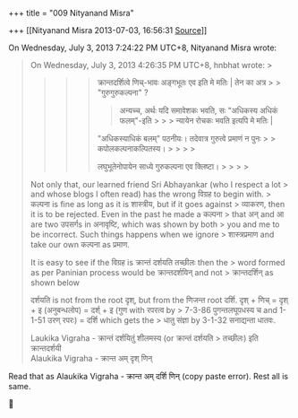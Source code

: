 +++
title = "009 Nityanand Misra"

+++
[[Nityanand Misra	2013-07-03, 16:56:31 [Source](https://groups.google.com/g/samskrita/c/f6PVr3KcjB0)]]



  
  
On Wednesday, July 3, 2013 7:24:22 PM UTC+8, Nityanand Misra wrote:

>   
>   
> On Wednesday, July 3, 2013 4:26:35 PM UTC+8, hnbhat wrote: >
> > 
> > > >   
> > > > 
> > > > क्रान्तदर्शित्वे णिच्-भावः अङ्गभूतः एव इति मे मतिः \| तेन का अत्र > > "गुरुगुरुकल्पना" ?  
> > > > 
> > > > > अन्यच्च, अर्थः यदि समावेशकः भवति, सः "अधिकस्य अधिकं फलम्"-इति > > > न्यायेन रोचकः भवति इत्यपि मे मतिः \|  
> > > > 
> > > >   
> > > > 
> > > > 
> > > > "अधिकस्याधिकं बलम्" पठनीयः। तदेवात्र गुरुत्वे प्रमाणं न पुनः > > कपोलकल्पनाकल्पितस्य। > > > > 
> > > > 
> > > >   
> > > > 
> > > > 
> > > > लघुभूतेनोपायेन साध्ये गुरुकल्पना एव क्लिष्टा। > > > > 
> > > > 
> > > >   
> > > > 
> > > > 
> > > > 
> > > > 
> > 
> >   
>   
> Not only that, our learned friend Sri Abhayankar (who I respect a lot > and whose blogs I often read) has the wrong विग्रह to begin with. > कल्पना is fine as long as it is शास्त्रीय, but if it goes against > व्याकरण, then it is to be rejected. Even in the past he made a कल्पना > that अन् and आ are two उपसर्गs in अनावृष्टि, which was shown by both > you and me to be incorrect. Such things happens when we ignore > शास्त्रप्रमाण and take our own कल्पना as प्रमाण.  
>   
> It is easy to see if the विग्रह is क्रान्तं दर्शयति तच्छीलः then the > word formed as per Paninian process would be क्रान्तदर्शयिन् and not > क्रान्तदर्शिन् as shown below  
>   
> दर्शयति is not from the root दृश्, but from the णिजन्त root दर्शि.
> दृश् + णिच् = दृश् + इ (अनुबन्धलोप) = दर्श् + इ (गुण with रपरत्व by > 7-3-86 पुगन्तलघूपधस्य च and 1-1-51 उरण् रपरः) = दर्शि which gets the > धातु संज्ञा by 3-1-32 सनाद्यन्ता धातवः.  
>   
> Laukika Vigraha - क्रान्तं दर्शयितुं शीलमस्य (or क्रान्तं दर्शयति > तच्छीलः) इति क्रान्तदर्शयी  
> Alaukika Vigraha - क्रान्त अम् दृश् णिन्  
> > 

  
Read that as Alaukika Vigraha - क्रान्त अम् दर्शि णिन् (copy paste error). Rest all is same.  
  
  



